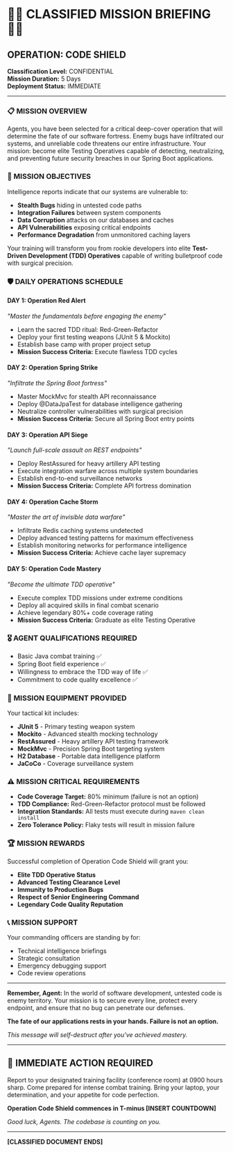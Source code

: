 # 🕵️‍♂️ CLASSIFIED MISSION BRIEFING 🕵️‍♀️

## OPERATION: CODE SHIELD
**Classification Level:** CONFIDENTIAL  
**Mission Duration:** 5 Days  
**Deployment Status:** IMMEDIATE

---

### 📋 MISSION OVERVIEW

Agents, you have been selected for a critical deep-cover operation that will determine the fate of our software fortress. Enemy bugs have infiltrated our systems, and unreliable code threatens our entire infrastructure. Your mission: become elite Testing Operatives capable of detecting, neutralizing, and preventing future security breaches in our Spring Boot applications.

### 🎯 MISSION OBJECTIVES

Intelligence reports indicate that our systems are vulnerable to:
- **Stealth Bugs** hiding in untested code paths
- **Integration Failures** between system components
- **Data Corruption** attacks on our databases and caches
- **API Vulnerabilities** exposing critical endpoints
- **Performance Degradation** from unmonitored caching layers

Your training will transform you from rookie developers into elite **Test-Driven Development (TDD) Operatives** capable of writing bulletproof code with surgical precision.

### 🛡️ DAILY OPERATIONS SCHEDULE

#### **DAY 1: Operation Red Alert**
*"Master the fundamentals before engaging the enemy"*
- Learn the sacred TDD ritual: Red-Green-Refactor
- Deploy your first testing weapons (JUnit 5 & Mockito)
- Establish base camp with proper project setup
- **Mission Success Criteria:** Execute flawless TDD cycles

#### **DAY 2: Operation Spring Strike**
*"Infiltrate the Spring Boot fortress"*
- Master MockMvc for stealth API reconnaissance
- Deploy @DataJpaTest for database intelligence gathering
- Neutralize controller vulnerabilities with surgical precision
- **Mission Success Criteria:** Secure all Spring Boot entry points

#### **DAY 3: Operation API Siege**
*"Launch full-scale assault on REST endpoints"*
- Deploy RestAssured for heavy artillery API testing
- Execute integration warfare across multiple system boundaries
- Establish end-to-end surveillance networks
- **Mission Success Criteria:** Complete API fortress domination

#### **DAY 4: Operation Cache Storm**
*"Master the art of invisible data warfare"*
- Infiltrate Redis caching systems undetected
- Deploy advanced testing patterns for maximum effectiveness
- Establish monitoring networks for performance intelligence
- **Mission Success Criteria:** Achieve cache layer supremacy

#### **DAY 5: Operation Code Mastery**
*"Become the ultimate TDD operative"*
- Execute complex TDD missions under extreme conditions
- Deploy all acquired skills in final combat scenario
- Achieve legendary 80%+ code coverage rating
- **Mission Success Criteria:** Graduate as elite Testing Operative

### 🎖️ AGENT QUALIFICATIONS REQUIRED
- Basic Java combat training ✅
- Spring Boot field experience ✅
- Willingness to embrace the TDD way of life ✅
- Commitment to code quality excellence ✅

### 🔧 MISSION EQUIPMENT PROVIDED
Your tactical kit includes:
- **JUnit 5** - Primary testing weapon system
- **Mockito** - Advanced stealth mocking technology
- **RestAssured** - Heavy artillery API testing framework
- **MockMvc** - Precision Spring Boot targeting system
- **H2 Database** - Portable data intelligence platform
- **JaCoCo** - Coverage surveillance system

### ⚠️ MISSION CRITICAL REQUIREMENTS
- **Code Coverage Target:** 80% minimum (failure is not an option)
- **TDD Compliance:** Red-Green-Refactor protocol must be followed
- **Integration Standards:** All tests must execute during `maven clean install`
- **Zero Tolerance Policy:** Flaky tests will result in mission failure

### 🏆 MISSION REWARDS
Successful completion of Operation Code Shield will grant you:
- **Elite TDD Operative Status**
- **Advanced Testing Clearance Level**
- **Immunity to Production Bugs**
- **Respect of Senior Engineering Command**
- **Legendary Code Quality Reputation**

### 📞 MISSION SUPPORT
Your commanding officers are standing by for:
- Technical intelligence briefings
- Strategic consultation
- Emergency debugging support
- Code review operations

---

**Remember, Agent:** In the world of software development, untested code is enemy territory. Your mission is to secure every line, protect every endpoint, and ensure that no bug can penetrate our defenses.

**The fate of our applications rests in your hands. Failure is not an option.**

*This message will self-destruct after you've achieved mastery.*

---

## 🚨 IMMEDIATE ACTION REQUIRED
Report to your designated training facility (conference room) at 0900 hours sharp. Come prepared for intense combat training. Bring your laptop, your determination, and your appetite for code perfection.

**Operation Code Shield commences in T-minus [INSERT COUNTDOWN]**

*Good luck, Agents. The codebase is counting on you.*

---

**[CLASSIFIED DOCUMENT ENDS]**